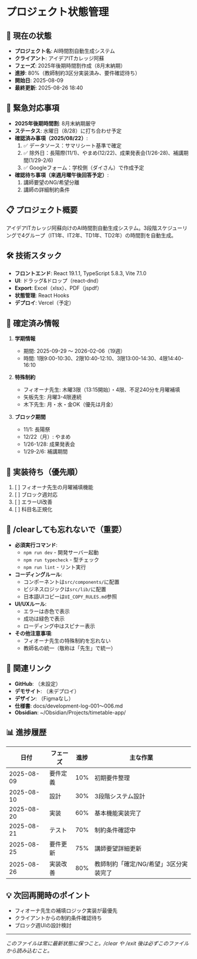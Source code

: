 # プロジェクト状態管理

## 🎯 現在の状態
- **プロジェクト名**: AI時間割自動生成システム
- **クライアント**: アイデアITカレッジ阿蘇
- **フェーズ**: 2025年後期時間割作成（8月末納期）
- **進捗**: 80%（教師制約3区分実装済み、要件確認待ち）
- **開始日**: 2025-08-09
- **最終更新**: 2025-08-26 18:40

## 🚨 緊急対応事項
- **2025年後期時間割**: 8月末納期厳守
- **ステータス**: 水曜日（8/28）に打ち合わせ予定
- **確認済み事項（2025/08/22）**:
  1. ✅ データソース：サマリシート基準で確定
  2. ✅ 除外日：長陽際(11/1)、やまめ(12/22)、成果発表会(1/26-28)、補講期間(1/29-2/6)
  3. ✅ Googleフォーム：学校側（ダイさん）で作成予定
- **確認待ち事項（来週月曜午後回答予定）**:
  1. 講師要望のNG/希望分離
  2. 講師の詳細制約条件

## 📋 プロジェクト概要
アイデアITカレッジ阿蘇向けのAI時間割自動生成システム。3段階スケジューリングで4グループ（IT1年、IT2年、TD1年、TD2年）の時間割を自動生成。

## 🛠️ 技術スタック
- **フロントエンド**: React 19.1.1, TypeScript 5.8.3, Vite 7.1.0
- **UI**: ドラッグ&ドロップ（react-dnd）
- **Export**: Excel（xlsx）、PDF（jspdf）
- **状態管理**: React Hooks
- **デプロイ**: Vercel（予定）

## 📝 確定済み情報
1. **学期情報**
   - 期間: 2025-09-29 〜 2026-02-06（19週）
   - 時間: 1限9:00-10:30、2限10:40-12:10、3限13:00-14:30、4限14:40-16:10

2. **特殊制約**
   - フィオーナ先生: 木曜3限（13:15開始）・4限、不足240分を月曜補填
   - 矢板先生: 月曜3-4限連続
   - 木下先生: 月・水・金OK（優先は月金）

3. **ブロック期間**
   - 11/1: 長陽祭
   - 12/22（月）: やまめ
   - 1/26-1/28: 成果発表会
   - 1/29-2/6: 補講期間

## 🔧 実装待ち（優先順）
1. [ ] フィオーナ先生の月曜補填機能
2. [ ] ブロック週対応
3. [ ] エラーUI改善
4. [ ] 科目名正規化

## 📌 /clearしても忘れないで（重要）
- **必須実行コマンド**:
  - `npm run dev` - 開発サーバー起動
  - `npm run typecheck` - 型チェック
  - `npm run lint` - リント実行
- **コーディングルール**:
  - コンポーネントは`src/components/`に配置
  - ビジネスロジックは`src/lib/`に配置
  - 日本語UIコピーは`UI_COPY_RULES.md`参照
- **UI/UXルール**:
  - エラーは赤色で表示
  - 成功は緑色で表示
  - ローディング中はスピナー表示
- **その他注意事項**:
  - フィオーナ先生の特殊制約を忘れない
  - 教師名の統一（敬称は「先生」で統一）

## 🔗 関連リンク
- **GitHub**: （未設定）
- **デモサイト**: （未デプロイ）
- **デザイン**: （Figmaなし）
- **仕様書**: docs/development-log-001〜006.md
- **Obsidian**: ~/Obsidian/Projects/timetable-app/

## 📊 進捗履歴
| 日付 | フェーズ | 進捗 | 主な作業 |
|------|---------|------|----------|
| 2025-08-09 | 要件定義 | 10% | 初期要件整理 |
| 2025-08-10 | 設計 | 30% | 3段階システム設計 |
| 2025-08-20 | 実装 | 60% | 基本機能実装完了 |
| 2025-08-21 | テスト | 70% | 制約条件確認中 |
| 2025-08-25 | 要件更新 | 75% | 講師要望詳細更新 |
| 2025-08-26 | 実装改善 | 80% | 教師制約「確定/NG/希望」3区分実装完了 |

## 💡 次回再開時のポイント
- フィオーナ先生の補填ロジック実装が最優先
- クライアントからの制約条件確認待ち
- ブロック週UIの設計検討

---
*このファイルは常に最新状態に保つこと。/clear や /exit 後は必ずこのファイルから読み込むこと。*